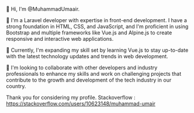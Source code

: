 👋 Hi, I'm @MuhammadUmaair.

👀 I'm a Laravel developer with expertise in front-end development. I have a strong foundation in HTML, CSS, and JavaScript, and I'm proficient in using Bootstrap and multiple frameworks like Vue.js and Alpine.js to create responsive and interactive web applications.

🌱 Currently, I'm expanding my skill set by learning Vue.js to stay up-to-date with the latest technology updates and trends in web development.

💞️ I'm looking to collaborate with other developers and industry professionals to enhance my skills and work on challenging projects that contribute to the growth and development of the tech industry in our country.

Thank you for considering my profile.
Stackoverflow : https://stackoverflow.com/users/10623148/muhammad-umair
